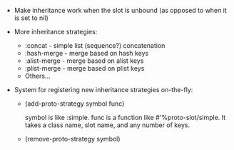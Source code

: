 
* Make inheritance work when the slot is unbound (as opposed to when
  it is set to nil)

* More inheritance strategies:

  * :concat - simple list (sequence?) concatenation
  * :hash-merge - merge based on hash keys
  * :alist-merge - merge based on alist keys
  * :plist-merge - merge based on plist keys
  * Others...

* System for registering new  inheritance strategies on-the-fly:

  * (add-proto-strategy symbol func)

    symbol is like :simple. func is a function like
    #'%proto-slot/simple. It takes a class name, slot name, and any
    number of keys.

  * (remove-proto-strategy symbol)
